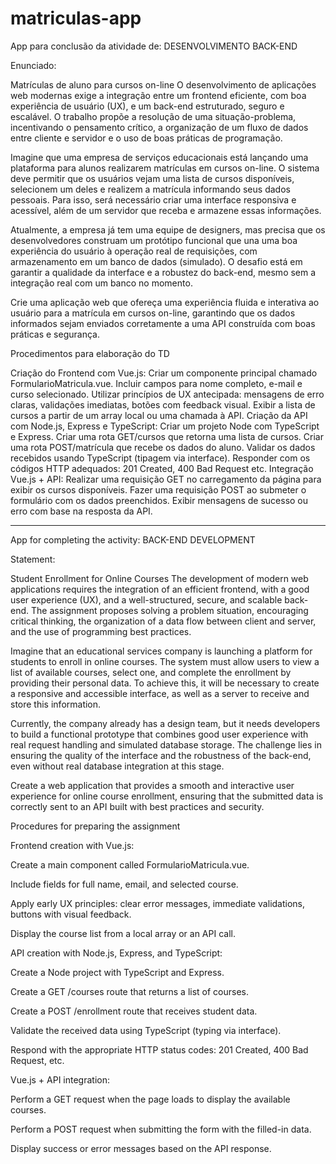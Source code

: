 # matriculas-app

App para conclusão da atividade de: DESENVOLVIMENTO BACK-END

Enunciado:

Matrículas de aluno para cursos on-line
O desenvolvimento de aplicações web modernas exige a integração entre um frontend eficiente, com boa experiência de usuário (UX), e um back-end estruturado, seguro e escalável. O trabalho propõe a resolução de uma situação-problema, incentivando o pensamento crítico, a organização de um fluxo de dados entre cliente e servidor e o uso de boas práticas de programação.

Imagine que uma empresa de serviços educacionais está lançando uma plataforma para alunos realizarem matrículas em cursos on-line. O sistema deve permitir que os usuários vejam uma lista de cursos disponíveis, selecionem um deles e realizem a matrícula informando seus dados pessoais. Para isso, será necessário criar uma interface responsiva e acessível, além de um servidor que receba e armazene essas informações.

Atualmente, a empresa já tem uma equipe de designers, mas precisa que os desenvolvedores construam um protótipo funcional que una uma boa experiência do usuário à operação real de requisições, com armazenamento em um banco de dados (simulado). O desafio está em garantir a qualidade da interface e a robustez do back-end, mesmo sem a integração real com um banco no momento.

Crie uma aplicação web que ofereça uma experiência fluida e interativa ao usuário para a matrícula em cursos on-line, garantindo que os dados informados sejam enviados corretamente a uma API construída com boas práticas e segurança.

 

Procedimentos para elaboração do TD

Criação do Frontend com Vue.js:
Criar um componente principal chamado FormularioMatricula.vue.
Incluir campos para nome completo, e-mail e curso selecionado.
Utilizar princípios de UX antecipada: mensagens de erro claras, validações imediatas, botões com feedback visual.
Exibir a lista de cursos a partir de um array local ou uma chamada à API.
Criação da API com Node.js, Express e TypeScript:
Criar um projeto Node com TypeScript e Express.
Criar uma rota GET/cursos que retorna uma lista de cursos.
Criar uma rota POST/matrícula que recebe os dados do aluno.
Validar os dados recebidos usando TypeScript (tipagem via interface).
Responder com os códigos HTTP adequados: 201 Created, 400 Bad Request etc.
Integração Vue.js + API:
Realizar uma requisição GET no carregamento da página para exibir os cursos disponíveis.
Fazer uma requisição POST ao submeter o formulário com os dados preenchidos.
Exibir mensagens de sucesso ou erro com base na resposta da API.

------------------------------------------------------------------------------------------------------------------------------------------------------------------------------------------------------

App for completing the activity: BACK-END DEVELOPMENT

Statement:

Student Enrollment for Online Courses
The development of modern web applications requires the integration of an efficient frontend, with a good user experience (UX), and a well-structured, secure, and scalable back-end. The assignment proposes solving a problem situation, encouraging critical thinking, the organization of a data flow between client and server, and the use of programming best practices.

Imagine that an educational services company is launching a platform for students to enroll in online courses. The system must allow users to view a list of available courses, select one, and complete the enrollment by providing their personal data. To achieve this, it will be necessary to create a responsive and accessible interface, as well as a server to receive and store this information.

Currently, the company already has a design team, but it needs developers to build a functional prototype that combines good user experience with real request handling and simulated database storage. The challenge lies in ensuring the quality of the interface and the robustness of the back-end, even without real database integration at this stage.

Create a web application that provides a smooth and interactive user experience for online course enrollment, ensuring that the submitted data is correctly sent to an API built with best practices and security.

Procedures for preparing the assignment

Frontend creation with Vue.js:

Create a main component called FormularioMatricula.vue.

Include fields for full name, email, and selected course.

Apply early UX principles: clear error messages, immediate validations, buttons with visual feedback.

Display the course list from a local array or an API call.

API creation with Node.js, Express, and TypeScript:

Create a Node project with TypeScript and Express.

Create a GET /courses route that returns a list of courses.

Create a POST /enrollment route that receives student data.

Validate the received data using TypeScript (typing via interface).

Respond with the appropriate HTTP status codes: 201 Created, 400 Bad Request, etc.

Vue.js + API integration:

Perform a GET request when the page loads to display the available courses.

Perform a POST request when submitting the form with the filled-in data.

Display success or error messages based on the API response.
